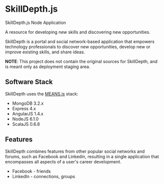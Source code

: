 # SkillDepth.js
SkillDepth.js Node Application

A resource for developing new skills and discovering new opportunities.

SkillDepth is a portal and social network-based application that empowers technology professionals to discover
new opportunities, develop new or improve existing skills, and share ideas.

**NOTE**: This project does not contain the original sources for SkillDepth, and is meant only as deployment staging area.

## Software Stack

SkillDepth uses the [MEANS.js](https://github.com/ldaniels528/MEANS.js) stack:

* MongoDB 3.2.x
* Express 4.x
* AngularJS 1.4.x
* NodeJS 6.1.0
* ScalaJS 0.6.8

## Features

SkillDepth combines features from other popular social networks and forums, such as Facebook and Linkedin, 
resulting in a single application that encompasses all aspects of a user's career development. 

* Facebook - friends
* LinkedIn - connections, groups


